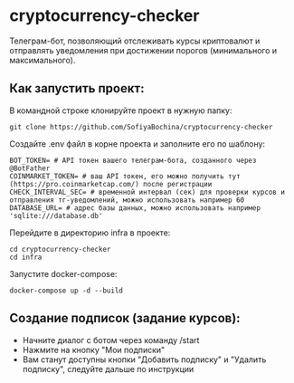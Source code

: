 # cryptocurrency-checker
Телеграм-бот, позволяющий отслеживать курсы криптовалют и отправлять уведомления при достижении порогов (минимального и максимального).

## Как запустить проект:

В командной строке клонируйте проект в нужную папку:
```
git clone https://github.com/SofiyaBochina/cryptocurrency-checker
```
Создайте .env файл в корне проекта и заполните его по шаблону:
```
BOT_TOKEN= # API токен вашего телеграм-бота, созданного через @BotFather
COINMARKET_TOKEN= # ваш API токен, его можно получить тут (https://pro.coinmarketcap.com/) после регистрации
CHECK_INTERVAL_SEC= # временной интервал (сек) для проверки курсов и отправления тг-уведомлений, можно использовать например 60
DATABASE_URL= # адрес базы данных, можно использовать например 'sqlite:///database.db'
```
Перейдите в директорию infra в проекте:
```
cd cryptocurrency-checker
cd infra
```
Запустите docker-compose:
```
docker-compose up -d --build
```
## Создание подписок (задание курсов):

* Начните диалог с ботом через команду /start
* Нажмите на кнопку "Мои подписки"
* Вам станут доступны кнопки "Добавить подписку" и "Удалить подписку", следуйте дальше по инструкции
